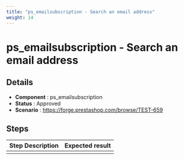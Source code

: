 ```yaml
---
title: "ps_emailsubscription - Search an email address"
weight: 14
---
```


# ps_emailsubscription - Search an email address
## Details
* **Component** : ps_emailsubscription
* **Status** : Approved
* **Scenario** : https://forge.prestashop.com/browse/TEST-659

## Steps
| Step Description | Expected result |
| ----- | ----- |
|  |  |
